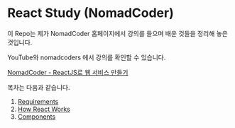 # React Study (NomadCoder)

이 Repo는 제가 NomadCoder 홈페이지에서 강의를 들으며 배운 것들을 정리해 놓은 것입니다.

YouTube와 nomadcoders 에서 강의를 확인할 수 있습니다.

[NomadCoder - ReactJS로 웹 서비스 만들기](https://academy.nomadcoders.co/p/reactjs-fundamentals)


목차는 다음과 같습니다.

1. [Requirements](1.Requirements.md)
2. [How React Works](2.How_React_Works.md)
3. [Components](3.Component.md)

